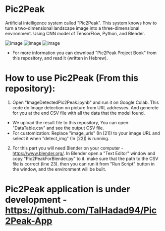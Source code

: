 # Pic2Peak

Artificial intelligence system called "Pic2Peak". This system knows how to turn a two-dimensional landscape image into a three-dimensional environment. Using CNN model of TensorFlow, Python, and Blender.

![image](https://user-images.githubusercontent.com/93497035/180607993-0e301b94-9cae-4154-9cd6-c0d8a53423fc.png)
![image](https://user-images.githubusercontent.com/93497035/180607995-015f159b-c241-4788-a419-115db04e953e.png)
![image](https://user-images.githubusercontent.com/93497035/180608000-1599e287-57e8-4ad2-896f-b0661c4cba6a.png)

* For more information you can download "Pic2Peak Project Book" from this repository, and read it (written in Hebrew).

# How to use Pic2Peak (From this repository):
1) Open "ImageDetectedPic2Peak.ipynb" and run it on Google Colab. This code do Image detection on picture from URL addresses. And generete for you at the end CSV file with all the data that the model found.

* We upload the result file to this repository, You can open "DataTable.csv" and see the output CSV file.
* For customization: Replace "image_urls" (In [21]) to your image URL and select it when "detect_img" (In [22]) is running.
  
2) For this part you will need Blender on your computer - https://www.blender.org/. In Blender open a "Text Editor" window and copy "Pic2PeakForBlender.py" to it. make sure that the path to the CSV file is correct (line 23). then you can run it from "Run Script" button in the window, and the environment will be built.


# Pic2Peak application is under development - https://github.com/TalHadad94/Pic2Peak-App
